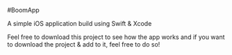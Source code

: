 #BoomApp

A simple iOS application build using Swift &amp; Xcode

Feel free to download this project to see how the app works and if you want to download the project & add to it, feel free to do so!
